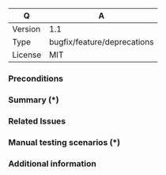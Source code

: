 <!--
    Pull request template for module.
    Please, try to add a lot of information to us:
     - Summary of the pull request;
     - Related issues;
     - Manual testing scenarios;
    Required fields are marked with (*).
-->

## <!-- Pull Request Title -->

| Q             | A                                                               |
|---------------|-----------------------------------------------------------------|
| Version       | 1.1 <!-- provide to us the version or branch of the project --> |
| Type          | bugfix/feature/deprecations <!-- choose one -->                 |
| License       | MIT                                                             |

### Preconditions
<!-- Some preconditions (not required). -->

### Summary (*)
<!-- Summary of the pull request. -->

### Related Issues
<!-- Related issues and/or pull requests. -->

### Manual testing scenarios (*)
<!-- Please provide to us a testing scenario that we could reproduce the bug and the fix. -->

### Additional information
<!-- Additional information or the info that not fit to other points. -->
